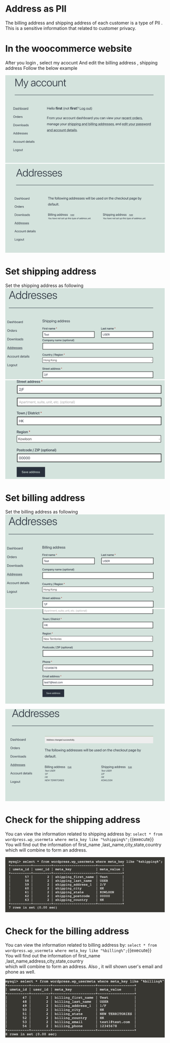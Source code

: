 # Address as PII
The billing address and shipping address of each customer is a type of PII . This is a sensitive information that related to customer privacy.



# In the woocommerce website
After you login , select my acocunt
And edit the billing address , shipping address
Follow the below example

![account](./assets/account.png)
![address](./assets/address.png)


# Set shipping address
Set the shipping address as following
![shipping_address1](./assets/shipping_address1.png)
![shipping_address2](./assets/shipping_address2.png)


# Set billing address
Set the billing address as following
![billing_address1](./assets/billing_address1.png)
![billing_address2](./assets/billing_address2.png)


![address_example](./assets/address_example.png)





# Check for the shipping address
You can view the information related to shipping address by:
 `select * from wordpress.wp_usermeta where meta_key like "%shipping%";`{{execute}}
 <br>
 You will find out the information of first_name ,last_name,city,state,country
 <br>
 which will combine to form an address.


![shipping_query](./assets/shipping_query.png)


# Check for the billing address
 You can view the information related to billing address by:
 `select * from wordpress.wp_usermeta where meta_key like "%billing%";`{{execute}}
 <br>
 You will find out the information of first_name ,last_name,address,city,state,country
 <br>
 which will combine to form an address.
Also , it will shown user's email and phone as well.



![billing_query](./assets/billing_query.png)














